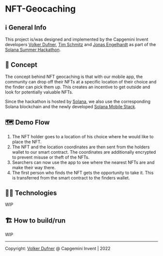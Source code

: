 # NFT-Geocaching

## ℹ️ General Info
This project is/was designed and implemented by the Capgemini Invent developers [Volker Dufner](https://github.com/dFohlen), [Tim Schmitz](https://github.com/0x0tim) and [Jonas Engelhardt](https://github.com/joengelh) as part of the [Solana Summer Hackathon](https://solana.com/summercamp).

## 📝 Concept
The concept behind NFT geocaching is that with our mobile app, the community can drop off their NFTs at a specific location of their choice and the finder can pick them up. This creates an incentive to get outside and look for potentially valuable NFTs.

Since the hackathon is hosted by [Solana](https://solana.com/), we also use the corresponding Solana blockchain and the newly developed [Solana Mobile Stack](https://solana.com/de/news/solana-mobile-stack-reveal).


## 🗺️ Demo Flow

1. The NFT holder goes to a location of his choice where he would like to place the NFT.
2. The NFT and the location coordinates are then sent from the holders wallet to our smart contract. The coordinates are additionally encrypted to prevent misuse or theft of the NFTs.
3. Searchers can now use the app to see where the nearest NFTs are and make their way there.
4. The first person who finds the NFT gets the opportunity to take it. This is transferred from the smart contract to the finders wallet.

## 🧑‍💻 Technologies

WIP

## 🏗️ How to build/run

WIP

--- 
Copyright: [Volker Dufner](https://github.com/dFohlen) @ Capgemini Invent | 2022
